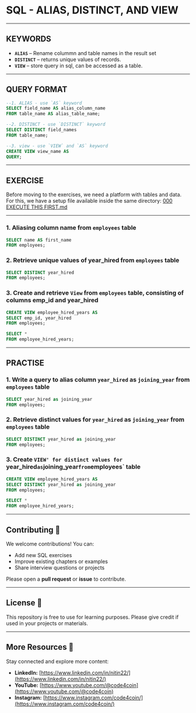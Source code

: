 # SQL - ALIAS, DISTINCT, AND VIEW
---
## KEYWORDS
- **`ALIAS`** – Rename colummn and table names in the result set  
- **`DISTINCT`** – returns unique values of records.
- **`VIEW`** – store query in sql, can be accessed as a table.
---
## QUERY FORMAT
```sql
--1. ALIAS - use `AS` keyword
SELECT field_name AS alias_column_name
FROM table_name AS alias_table_name;
```
```sql
--2. DISTINCT - use `DISTINCT` keyword
SELECT DISTINCT field_names
FROM table_name;
```
```sql
--3. view - use `VIEW` and `AS` keyword
CREATE VIEW view_name AS
QUERY;
```
---
## EXERCISE
Before moving to the exercises, we need a platform with tables and data.  
For this, we have a setup file available inside the same directory: [000 EXECUTE THIS FIRST.md](https://github.com/code4coin/001-SQL-Structured-Query-Language-/blob/main/001%20SQL%20FOR%20DATA%20ENGINEERS/001%20Exercises/000%20EXECUTE%20THIS%20FIRST.md)

---
### 1. Aliasing column name from `employees` table
```sql
SELECT name AS first_name
FROM employees;
```
### 2. Retrieve unique values of year_hired from `employees` table
```sql
SELECT DISTINCT year_hired 
FROM employees;
```
### 3. Create and retrieve `View` from `employees` table, consisting of columns emp_id and year_hired
```sql
CREATE VIEW employee_hired_years AS
SELECT emp_id, year_hired
FROM employees;

SELECT * 
FROM employee_hired_years;
```
---
## PRACTISE
### 1. Write a query to alias column `year_hired` as `joining_year` from `employees` table
```sql
SELECT year_hired as joining_year
FROM employees;
```
### 2. Retrieve distinct values for `year_hired` as `joining_year` from `employees` table
```sql
SELECT DISTINCT year_hired as joining_year
FROM employees;
```
### 3. Create `VIEW' for distinct values for `year_hired` as `joining_year` from `employees` table
```sql
CREATE VIEW employee_hired_years AS
SELECT DISTINCT year_hired as joining_year
FROM employees;

SELECT * 
FROM employee_hired_years;
```
---
## **Contributing** 🤝

We welcome contributions! You can:

- Add new SQL exercises
- Improve existing chapters or examples
- Share interview questions or projects

Please open a **pull request** or **issue** to contribute.

---
## **License** 📄

This repository is free to use for learning purposes. Please give credit if used in your projects or materials.

---
## **More Resources** 🔗

Stay connected and explore more content:

- **LinkedIn:** [https://www.linkedin.com/in/nitin22/](https://www.linkedin.com/in/nitin22/)
- **YouTube:** [https://www.youtube.com/@code4coin](https://www.youtube.com/@code4coin)
- **Instagram:** [https://www.instagram.com/code4coin/](https://www.instagram.com/code4coin/)
